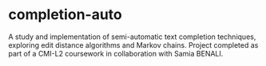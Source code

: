 # completion-auto
A study and implementation of semi-automatic text completion techniques, exploring edit distance algorithms and Markov chains. Project completed as part of a CMI-L2 coursework in collaboration with Samia BENALI.
